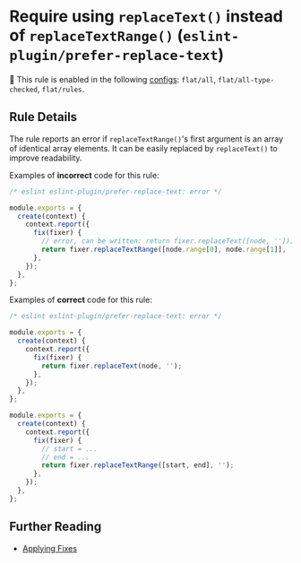 # Require using `replaceText()` instead of `replaceTextRange()` (`eslint-plugin/prefer-replace-text`)

💼 This rule is enabled in the following [configs](https://github.com/eslint-community/eslint-plugin-eslint-plugin#presets): `flat/all`, `flat/all-type-checked`, `flat/rules`.

<!-- end auto-generated rule header -->

## Rule Details

The rule reports an error if `replaceTextRange()`'s first argument is an array of identical array elements. It can be easily replaced by `replaceText()` to improve readability.

Examples of **incorrect** code for this rule:

```js
/* eslint eslint-plugin/prefer-replace-text: error */

module.exports = {
  create(context) {
    context.report({
      fix(fixer) {
        // error, can be written: return fixer.replaceText([node, '']);
        return fixer.replaceTextRange([node.range[0], node.range[1]], '');
      },
    });
  },
};
```

Examples of **correct** code for this rule:

```js
/* eslint eslint-plugin/prefer-replace-text: error */

module.exports = {
  create(context) {
    context.report({
      fix(fixer) {
        return fixer.replaceText(node, '');
      },
    });
  },
};

module.exports = {
  create(context) {
    context.report({
      fix(fixer) {
        // start = ...
        // end = ...
        return fixer.replaceTextRange([start, end], '');
      },
    });
  },
};
```

## Further Reading

- [Applying Fixes](https://eslint.org/docs/developer-guide/working-with-rules#applying-fixes)
